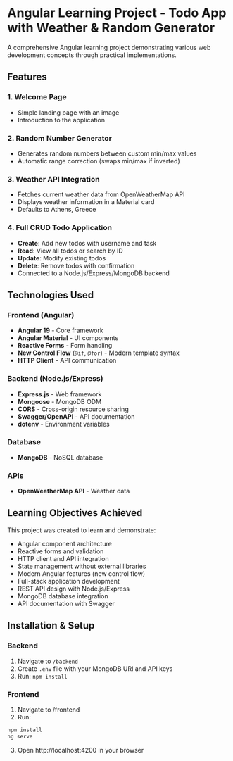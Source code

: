 # Angular Learning Project - Todo App with Weather & Random Generator

A comprehensive Angular learning project demonstrating various web development concepts through practical implementations.

## Features
### 1. Welcome Page
- Simple landing page with an image
- Introduction to the application
### 2. Random Number Generator
- Generates random numbers between custom min/max values
- Automatic range correction (swaps min/max if inverted)
### 3. Weather API Integration
- Fetches current weather data from OpenWeatherMap API
- Displays weather information in a Material card
- Defaults to Athens, Greece
### 4. Full CRUD Todo Application
- **Create**: Add new todos with username and task
- **Read**: View all todos or search by ID
- **Update**: Modify existing todos
- **Delete**: Remove todos with confirmation
- Connected to a Node.js/Express/MongoDB backend

## Technologies Used
### Frontend (Angular)
- **Angular 19** - Core framework
- **Angular Material** - UI components
- **Reactive Forms** - Form handling
- **New Control Flow** (`@if`, `@for`) - Modern template syntax
- **HTTP Client** - API communication
### Backend (Node.js/Express)
- **Express.js** - Web framework
- **Mongoose** - MongoDB ODM
- **CORS** - Cross-origin resource sharing
- **Swagger/OpenAPI** - API documentation
- **dotenv** - Environment variables
### Database
- **MongoDB** - NoSQL database
### APIs
- **OpenWeatherMap API** - Weather data

## Learning Objectives Achieved
This project was created to learn and demonstrate:
- Angular component architecture
- Reactive forms and validation
- HTTP client and API integration
- State management without external libraries
- Modern Angular features (new control flow)
- Full-stack application development
- REST API design with Node.js/Express
- MongoDB database integration
- API documentation with Swagger

## Installation & Setup
### Backend
1. Navigate to `/backend`
2. Create `.env` file with your MongoDB URI and API keys
3. Run: `npm install`
### Frontend
1. Navigate to /frontend
2. Run:
```bash
npm install
ng serve
```
3. Open http://localhost:4200 in your browser
